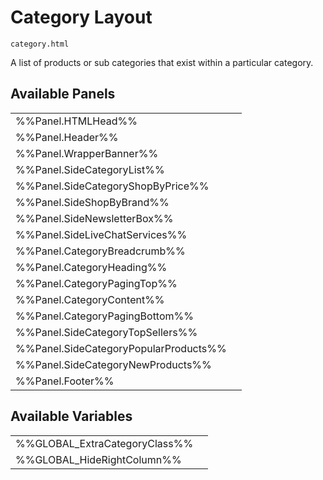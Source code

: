 # <span class="jumptarget"> Category Layout </span>

`category.html`

A list of products or sub categories that exist within a particular category.

## <span class="jumptarget"> Available Panels </span>
|||
|---|---|
| %%Panel.HTMLHead%% |
| %%Panel.Header%% |
| %%Panel.WrapperBanner%% |
| %%Panel.SideCategoryList%% |
| %%Panel.SideCategoryShopByPrice%% |
| %%Panel.SideShopByBrand%% |
| %%Panel.SideNewsletterBox%% |
| %%Panel.SideLiveChatServices%% |
| %%Panel.CategoryBreadcrumb%% |
| %%Panel.CategoryHeading%% |
| %%Panel.CategoryPagingTop%% |
| %%Panel.CategoryContent%% |
| %%Panel.CategoryPagingBottom%% |
| %%Panel.SideCategoryTopSellers%% |
| %%Panel.SideCategoryPopularProducts%% |
| %%Panel.SideCategoryNewProducts%% |
| %%Panel.Footer%% |

## <span class="jumptarget"> Available Variables </span>
|||
|---|---|
| %%GLOBAL_ExtraCategoryClass%% |
| %%GLOBAL_HideRightColumn%% |
